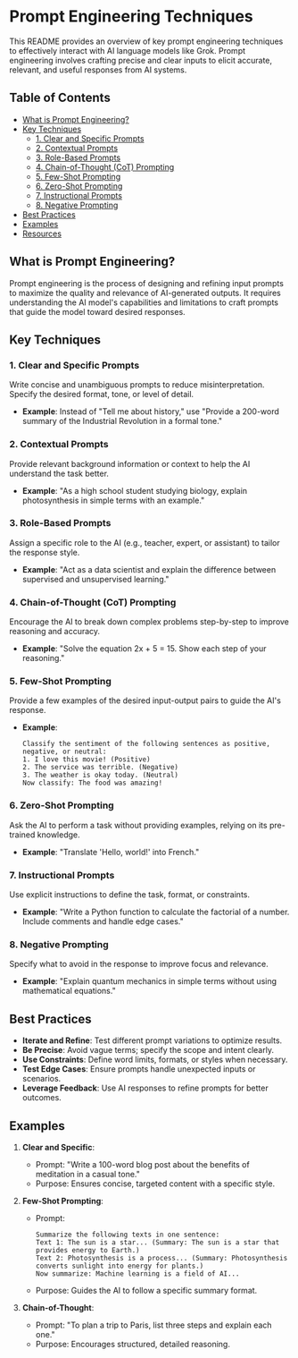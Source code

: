 # Prompt Engineering Techniques

This README provides an overview of key prompt engineering techniques to effectively interact with AI language models like Grok. Prompt engineering involves crafting precise and clear inputs to elicit accurate, relevant, and useful responses from AI systems.

## Table of Contents
- [What is Prompt Engineering?](#what-is-prompt-engineering)
- [Key Techniques](#key-techniques)
  - [1. Clear and Specific Prompts](#1-clear-and-specific-prompts)
  - [2. Contextual Prompts](#2-contextual-prompts)
  - [3. Role-Based Prompts](#3-role-based-prompts)
  - [4. Chain-of-Thought (CoT) Prompting](https://github.com/mtptisid/Prompt-Engineering/blob/master/accuracy_of_chain_of_thought_prompting.ipynb)
  - [5. Few-Shot Prompting](#5-few-shot-prompting)
  - [6. Zero-Shot Prompting](#6-zero-shot-prompting)
  - [7. Instructional Prompts](#7-instructional-prompts)
  - [8. Negative Prompting](#8-negative-prompting)
- [Best Practices](#best-practices)
- [Examples](#examples)
- [Resources](#resources)

## What is Prompt Engineering?
Prompt engineering is the process of designing and refining input prompts to maximize the quality and relevance of AI-generated outputs. It requires understanding the AI model's capabilities and limitations to craft prompts that guide the model toward desired responses.

## Key Techniques

### 1. Clear and Specific Prompts
Write concise and unambiguous prompts to reduce misinterpretation. Specify the desired format, tone, or level of detail.
- **Example**: Instead of "Tell me about history," use "Provide a 200-word summary of the Industrial Revolution in a formal tone."

### 2. Contextual Prompts
Provide relevant background information or context to help the AI understand the task better.
- **Example**: "As a high school student studying biology, explain photosynthesis in simple terms with an example."

### 3. Role-Based Prompts
Assign a specific role to the AI (e.g., teacher, expert, or assistant) to tailor the response style.
- **Example**: "Act as a data scientist and explain the difference between supervised and unsupervised learning."

### 4. Chain-of-Thought (CoT) Prompting
Encourage the AI to break down complex problems step-by-step to improve reasoning and accuracy.
- **Example**: "Solve the equation 2x + 5 = 15. Show each step of your reasoning."

### 5. Few-Shot Prompting
Provide a few examples of the desired input-output pairs to guide the AI's response.
- **Example**: 
  ```
  Classify the sentiment of the following sentences as positive, negative, or neutral:
  1. I love this movie! (Positive)
  2. The service was terrible. (Negative)
  3. The weather is okay today. (Neutral)
  Now classify: The food was amazing!
  ```

### 6. Zero-Shot Prompting
Ask the AI to perform a task without providing examples, relying on its pre-trained knowledge.
- **Example**: "Translate 'Hello, world!' into French."

### 7. Instructional Prompts
Use explicit instructions to define the task, format, or constraints.
- **Example**: "Write a Python function to calculate the factorial of a number. Include comments and handle edge cases."

### 8. Negative Prompting
Specify what to avoid in the response to improve focus and relevance.
- **Example**: "Explain quantum mechanics in simple terms without using mathematical equations."

## Best Practices
- **Iterate and Refine**: Test different prompt variations to optimize results.
- **Be Precise**: Avoid vague terms; specify the scope and intent clearly.
- **Use Constraints**: Define word limits, formats, or styles when necessary.
- **Test Edge Cases**: Ensure prompts handle unexpected inputs or scenarios.
- **Leverage Feedback**: Use AI responses to refine prompts for better outcomes.

## Examples
1. **Clear and Specific**:
   - Prompt: "Write a 100-word blog post about the benefits of meditation in a casual tone."
   - Purpose: Ensures concise, targeted content with a specific style.

2. **Few-Shot Prompting**:
   - Prompt: 
     ```
     Summarize the following texts in one sentence:
     Text 1: The sun is a star... (Summary: The sun is a star that provides energy to Earth.)
     Text 2: Photosynthesis is a process... (Summary: Photosynthesis converts sunlight into energy for plants.)
     Now summarize: Machine learning is a field of AI...
     ```
   - Purpose: Guides the AI to follow a specific summary format.

3. **Chain-of-Thought**:
   - Prompt: "To plan a trip to Paris, list three steps and explain each one."
   - Purpose: Encourages structured, detailed reasoning.
<!---
## Resources
- [OpenAI Prompt Engineering Guide](https://platform.openai.com/docs/guides/prompt-engineering)
- [Anthropic's Prompt Engineering Tips](https://www.anthropic.com)
- Blog posts and tutorials on prompt design from AI research communities.--->
